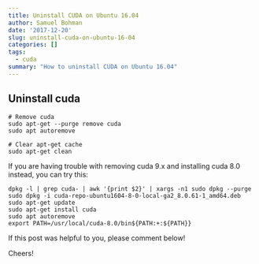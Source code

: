 ```yaml
---
title: Uninstall CUDA on Ubuntu 16.04
author: Samuel Bohman
date: '2017-12-20'
slug: uninstall-cuda-on-ubuntu-16-04
categories: []
tags:
  - cuda
summary: "How to uninstall CUDA on Ubuntu 16.04"
---
```


## Uninstall cuda

```{bash, eval = FALSE}
# Remove cuda
sudo apt-get --purge remove cuda
sudo apt autoremove

# Clear apt-get cache
sudo apt-get clean
```

If you are having trouble with removing cuda 9.x and installing cuda 8.0 instead, you can try this:

```{bash, eval = FALSE}
dpkg -l | grep cuda- | awk '{print $2}' | xargs -n1 sudo dpkg --purge
sudo dpkg -i cuda-repo-ubuntu1604-8-0-local-ga2_8.0.61-1_amd64.deb
sudo apt-get update
sudo apt-get install cuda
sudo apt autoremove
export PATH=/usr/local/cuda-8.0/bin${PATH:+:${PATH}}
```

If this post was helpful to you, please comment below! 

Cheers!  

